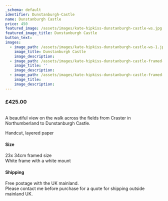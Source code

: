 ```yaml
---
_schema: default
identifier: Dunstanburgh-Castle
name: Dunstanburgh Castle
price: 450
featured_image: /assets/images/kate-hipkiss-dunstanburgh-castle-ws.jpg
featured_image_title: Dunstanburgh Castle
button_text:
images:
  - image_path: /assets/images/kate-hipkiss-dunstanburgh-castle-ws-1.jpg
    image_title: Dunstanburgh Castle
    image_description:
  - image_path: /assets/images/kate-hipkiss-dunstanburgh-castle-framed-ws.jpg
    image_title: ''
    image_description:
  - image_path: /assets/images/kate-hipkiss-dunstanburgh-castle-framed-side-view-ws.jpg
    image_title:
    image_description:
---
```

### **£425.00**

<br>A beautiful view on the walk across the fields from Craster in Northumberland to Dunstanburgh Castle.

Handcut, layered paper

#### Size

23x 34cm framed size<br>White frame with a white mount

#### Shipping

Free postage with the UK mainland.<br>Please contact me before purchase for a quote for shipping outside mainland UK.